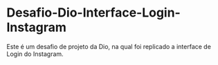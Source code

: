 # Desafio-Dio-Interface-Login-Instagram
Este é um desafio de projeto da Dio, na qual foi replicado a interface de Login do Instagram.
